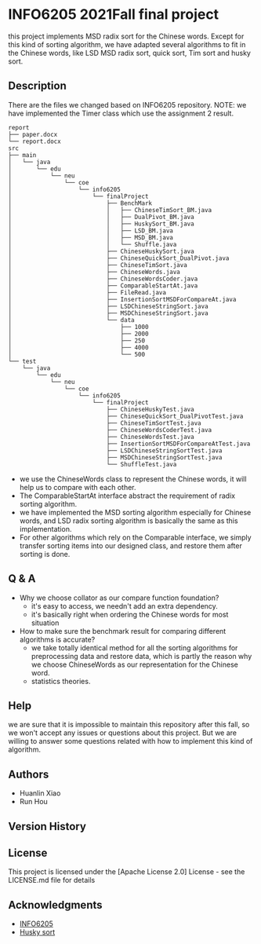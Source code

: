 # INFO6205 2021Fall final project

this project implements MSD radix sort for the Chinese words. Except for this kind of sorting algorithm, 
we have adapted several algorithms to fit in the Chinese words, like LSD MSD radix sort, quick sort, 
Tim sort and husky sort.

## Description
There are the files we changed based on INFO6205 repository.
NOTE: we have implemented the Timer class which use the assignment 2 result.
```
report
├── paper.docx
└── report.docx
src
├── main
│   └── java
│       └── edu
│           └── neu
│               └── coe
│                   └── info6205
│                       └── finalProject
│                           ├── BenchMark
│                           │   ├── ChineseTimSort_BM.java
│                           │   ├── DualPivot_BM.java
│                           │   ├── HuskySort_BM.java
│                           │   ├── LSD_BM.java
│                           │   ├── MSD_BM.java
│                           │   └── Shuffle.java
│                           ├── ChineseHuskySort.java
│                           ├── ChineseQuickSort_DualPivot.java
│                           ├── ChineseTimSort.java
│                           ├── ChineseWords.java
│                           ├── ChineseWordsCoder.java
│                           ├── ComparableStartAt.java
│                           ├── FileRead.java
│                           ├── InsertionSortMSDForCompareAt.java
│                           ├── LSDChineseStringSort.java
│                           ├── MSDChineseStringSort.java
│                           └── data
│                               ├── 1000
│                               ├── 2000
│                               ├── 250
│                               ├── 4000
│                               └── 500
└── test
    └── java
        └── edu
            └── neu
                └── coe
                    └── info6205
                        └── finalProject
                            ├── ChineseHuskyTest.java
                            ├── ChineseQuickSort_DualPivotTest.java
                            ├── ChineseTimSortTest.java
                            ├── ChineseWordsCoderTest.java
                            ├── ChineseWordsTest.java
                            ├── InsertionSortMSDForCompareAtTest.java
                            ├── LSDChineseStringSortTest.java
                            ├── MSDChineseStringSortTest.java
                            └── ShuffleTest.java
```
- we use the ChineseWords class to represent the Chinese words, it will help us
  to compare with each other.
- The ComparableStartAt interface abstract the requirement of radix sorting algorithm.
- we have implemented the MSD sorting algorithm especially for Chinese words, and
LSD radix sorting algorithm is basically the same as this implementation.
- For other algorithms which rely on the Comparable interface, we simply transfer sorting
items into our designed class, and restore them after sorting is done.

## Q & A
- Why we choose collator as our compare function foundation?
    - it's easy to access, we needn't add an extra dependency.
    - it's basically right when ordering the Chinese words for most situation
- How to make sure the benchmark result for comparing different algorithms is accurate?
    - we take totally identical method for all the sorting algorithms for preprocessing
data and restore data, which is partly the reason why we choose ChineseWords as our representation for the Chinese word.
    - statistics theories.

## Help

we are sure that it is impossible to maintain this repository after this fall, 
so we won't accept any issues or questions about this project. But we are willing
to answer some questions related with how to implement this kind of algorithm.

## Authors

* Huanlin Xiao
* Run Hou

## Version History


## License

This project is licensed under the [Apache License 2.0] License - see the LICENSE.md file for details

## Acknowledgments

* [INFO6205](https://github.com/rchillyard/INFO6205)
* [Husky sort](https://github.com/rchillyard/The-repository-formerly-known-as)